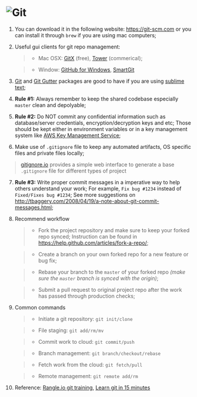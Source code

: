 ![Git](https://git-scm.com/images/logos/2color-lightbg.png)
====

1. You can download it in the following website: https://git-scm.com or you can install it through `brew` if you are using mac computers;

2. Useful gui clients for git repo management:
    >- Mac OSX: [GitX](http://gitx.frim.nl/) (free), [Tower](http://www.git-tower.com/) (commerical);

    >- Window: [GitHub for Windows](https://windows.github.com/), [SmartGit](http://www.syntevo.com/smartgit/)

3. [Git](https://github.com/kemayo/sublime-text-git) and [Git Gutter](https://github.com/jisaacks/GitGutter) packages are good to have if you are using [sublime text](http://www.sublimetext.com/);

4. **Rule #1:** Always remember to keep the shared codebase especially `master` clean and depolyable;

5. **Rule #2:** Do NOT commit any confidential information such as database/server credentials, encryption/decryption keys and etc; Those should be kept either in environment variables or in a key management system like [AWS Key Management Service](http://aws.amazon.com/kms/);

6. Make use of `.gitignore` file to keep any automated artifacts, OS specific files and private files locally;
>[gitignore.io](https://www.gitignore.io/) provides a simple web interface to generate a base `.gitignore` file for different types of project

7. **Rule #3:** Write proper commit messages in a imperative way to help others understand your work; For example, `Fix bug #1234` instead of `Fixed/Fixes bug #1234`; See more suggestions on http://tbaggery.com/2008/04/19/a-note-about-git-commit-messages.html;

8. Recommend workflow
    >- Fork the project repository and make sure to keep your forked repo synced; Instruction can be found in https://help.github.com/articles/fork-a-repo/;

    >- Create a branch on your own forked repo for a new feature or bug fix;

    >- Rebase your branch to the `master` of your forked repo *(make sure the `master` branch is synced with the origin)*;

    >- Submit a pull request to original project repo after the work has passed through production checks;

9. Common commands
    >- Initiate a git repository: `git init/clone`

    >- File staging: `git add/rm/mv`

    >- Commit work to cloud: `git commit/push`

    >- Branch management: `git branch/checkout/rebase`

    >- Fetch work from the cloud: `git fetch/pull`

    >- Remote management: `git remote add/rm`

10. Reference: [Rangle.io git training](https://github.com/rangle/git-training), [Learn git in 15 minutes](https://try.github.io/levels/1/challenges/1)
